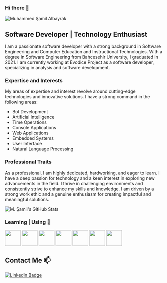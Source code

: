### Hi there 👋

<p align="left"> <img src="https://komarev.com/ghpvc/?username=MimBinFikret&label=Profile%20views&color=0e75b6&style=flat" alt="Muhammed Şamil Albayrak" /> </p>

## Software Developer | Technology Enthusiast

I am a passionate software developer with a strong background in Software Engineering and Computer Education and Instructional Technologies. With a degree in Software Engineering from Bahcesehir University, I graduated in 2021. I am currently working at Evodice Project as a software developer, specializing in analysis and software development.

### Expertise and Interests

My areas of expertise and interest revolve around cutting-edge technologies and innovative solutions. I have a strong command in the following areas:

- Bot Development
- Artificial Intelligence
- Time Operations
- Console Applications
- Web Applications
- Embedded Systems
- User Interface
- Natural Language Processing

### Professional Traits

As a professional, I am highly dedicated, hardworking, and eager to learn. I have a deep passion for technology and a keen interest in exploring new advancements in the field. I thrive in challenging environments and consistently strive to enhance my skills and knowledge. I am driven by a strong work ethic and a genuine enthusiasm for creating impactful and meaningful solutions.

![M. Şamil's GitHub Stats](https://github-readme-stats.vercel.app/api?username=MimBinFikret&show_icons=true)

### Learning | Using 🧠

<code><img height="50" src="https://img.shields.io/badge/Codecov-F01F7A?style=for-the-badge&logo=Codecov&logoColor=white"></a></code>
<code><a href="https://www.arduino.cc/" target="_blank"><img height="50" src="https://www.vectorlogo.zone/logos/arduino/arduino-ar21.svg"></a></code>
<code><a href="https://docs.microsoft.com/tr-tr/dotnet/welcome" target="_blank"><img height="50" src="https://www.vectorlogo.zone/logos/dotnet/dotnet-ar21.svg"></a></code>
<code><a href="https://java.com" target="_blank"><img height="50" src="https://www.vectorlogo.zone/logos/java/java-ar21.svg"></a></code>
<code><a href="https://tr.wordpress.org/" target="_blank"><img height="50" src="https://www.vectorlogo.zone/logos/wordpress/wordpress-ar21.svg"></a></code>
<code><a href="https://code.visualstudio.com" target="_blank"><img height="50" src="https://www.vectorlogo.zone/logos/visualstudio_code/visualstudio_code-ar21.svg"></a></code> 
<code><a href="https://git-scm.com/" target="_blank"><img height="50" src="https://www.vectorlogo.zone/logos/git-scm/git-scm-ar21.svg"></a></code>

## Contact Me 📫

[![Linkedin Badge](https://img.shields.io/twitter/url?color=lightblue&label=MimBinFikret&logo=linkedin&logoColor=lightblue&style=for-the-badge&url=https%3A%2F%2Fwww.linkedin.com%2Fin%2Fmuhammed-samil-albayrak)](https://www.linkedin.com/in/muhammed-samil-albayrak/)
